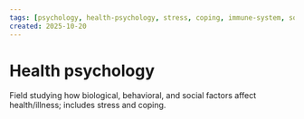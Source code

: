 ```yaml
---
tags: [psychology, health-psychology, stress, coping, immune-system, social-support, personality]
created: 2025-10-20
---
```

# Health psychology

Field studying how biological, behavioral, and social factors affect health/illness; includes stress and coping.
